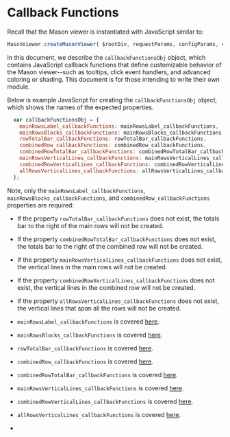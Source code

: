 # Callback Functions

Recall that the Mason viewer is instantiated with JavaScript similar to:

```javascript
MasonViewer.createMasonViewer( $rootDiv, requestParams, configParams, callbackFunctionsObj );
```
In this document, we describe the `callbackFunctionsObj` object, which contains JavaScript callback functions that define customizable behavior of the Mason viewer--such as tooltips, click event handlers, and advanced coloring or shading. This document is for those intending to write their own module.

Below is example JavaScript for creating the `callbackFunctionsObj` object, which shows the names of the expected properties.
```javascript
  var callbackFunctionsObj = {
    mainRowsLabel_callbackFunctions: mainRowsLabel_callbackFunctions,
    mainRowsBlocks_callbackFunctions: mainRowsBlocks_callbackFunctions,
    rowTotalBar_callbackFunctions: rowTotalBar_callbackFunctions,
    combinedRow_callbackFunctions: combinedRow_callbackFunctions,
    combinedRowTotalBar_callbackFunctions: combinedRowTotalBar_callbackFunctions,
    mainRowsVerticalLines_callbackFunctions: mainRowsVerticalLines_callbackFunctions,
    combinedRowVerticalLines_callbackFunctions: combinedRowVerticalLines_callbackFunctions,
    allRowsVerticalLines_callbackFunctions: allRowsVerticalLines_callbackFunctions
  };
  ```
Note, only the `mainRowsLabel_callbackFunctions`, `mainRowsBlocks_callbackFunctions`, and `combinedRow_callbackFunctions` properties are required:
  - If the property `rowTotalBar_callbackFunctions` does not exist, the totals bar to the right of the main rows will not be created.
  - If the property `combinedRowTotalBar_callbackFunctions` does not exist, the totals bar to the right of the combined row will not be created.
  - If the property `mainRowsVerticalLines_callbackFunctions` does not exist, the vertical lines in the main rows will not
be created.
  - If the property `combinedRowVerticalLines_callbackFunctions` does not exist, the vertical lines in the combined row will not be created.
  - If the property `allRowsVerticalLines_callbackFunctions` does not exist, the vertical lines that span all the rows will not be created.

- `mainRowsLabel_callbackFunctions` is covered <a href="callbacks/mainRowsLabel_callbackFunctions.md">here</a>.
- `mainRowsBlocks_callbackFunctions` is covered <a href="callbacks/mainRowsBlocks_callbackFunctions.md">here</a>.
- `rowTotalBar_callbackFunctions` is covered <a href="callbacks/rowTotalBar_callbackFunctions.md">here</a>.
- `combinedRow_callbackFunctions` is covered <a href="callbacks/combinedRow_callbackFunctions.md">here</a>.
- `combinedRowTotalBar_callbackFunctions` is covered <a href="callbacks/combinedRowTotalBar_callbackFunctions.md">here</a>.
- `mainRowsVerticalLines_callbackFunctions` is covered <a href="callbacks/mainRowsVerticalLines_callbackFunctions.md">here</a>.
- `combinedRowVerticalLines_callbackFunctions` is covered <a href="callbacks/combinedRowVerticalLines_callbackFunctions.md">here</a>.
- `allRowsVerticalLines_callbackFunctions` is covered <a href="callbacks/allRowsVerticalLines_callbackFunctions.md">here</a>.
- 
